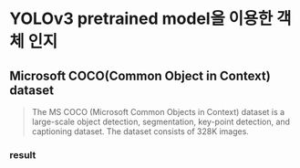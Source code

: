 # YOLOv3 pretrained model을 이용한 객체 인지

## Microsoft COCO(Common Object in Context) dataset
> The MS COCO (Microsoft Common Objects in Context) dataset is a large-scale object detection, segmentation, key-point detection, and captioning dataset. The dataset consists of 328K images.

### result
